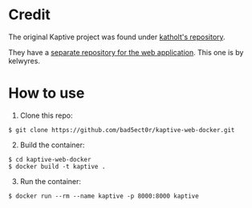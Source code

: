 # Credit

The original Kaptive project was found under [katholt's repository](https://github.com/katholt/Kaptive).

They have a [separate repository for the web application](https://github.com/kelwyres/Kaptive-Web). This one is by kelwyres.

# How to use

1. Clone this repo:

```
$ git clone https://github.com/bad5ect0r/kaptive-web-docker.git
```

2. Build the container:

```
$ cd kaptive-web-docker
$ docker build -t kaptive .
```

3. Run the container:

```
$ docker run --rm --name kaptive -p 8000:8000 kaptive
```

